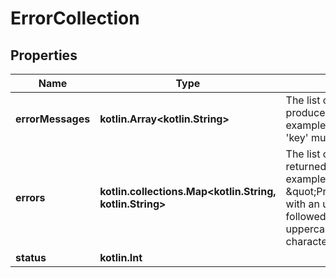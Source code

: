 
# ErrorCollection

## Properties
Name | Type | Description | Notes
------------ | ------------- | ------------- | -------------
**errorMessages** | **kotlin.Array&lt;kotlin.String&gt;** | The list of error messages produced by this operation. For example, \&quot;input parameter &#39;key&#39; must be provided\&quot; |  [optional]
**errors** | **kotlin.collections.Map&lt;kotlin.String, kotlin.String&gt;** | The list of errors by parameter returned by the operation. For example,\&quot;projectKey\&quot;: \&quot;Project keys must start with an uppercase letter, followed by one or more uppercase alphanumeric characters.\&quot; |  [optional]
**status** | **kotlin.Int** |  |  [optional]



